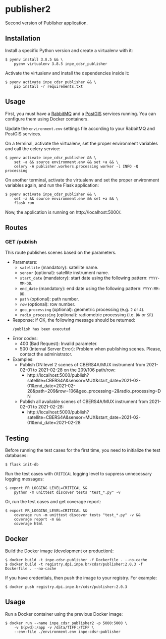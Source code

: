 # publisher2

Second version of Publisher application.


## Installation

Install a specific Python version and create a virtualenv with it:

```
$ pyenv install 3.8.5 && \
    pyenv virtualenv 3.8.5 inpe_cdsr_publisher
```

Activate the virtualenv and install the dependencies inside it:

```
$ pyenv activate inpe_cdsr_publisher && \
    pip install -r requirements.txt
```


## Usage

First, you must have a [RabbitMQ](https://hub.docker.com/_/rabbitmq) and a [PostGIS](https://hub.docker.com/r/kartoza/postgis) services running. You can configure them using Docker containers.

Update the `environment.env` settings file according to your RabbitMQ and PostGIS services.

On a terminal, activate the virtualenv, set the proper environment variables and call the celery service:

```
$ pyenv activate inpe_cdsr_publisher && \
    set -a && source environment.env && set +a && \
    celery -A publisher.workers.processing worker -l INFO -Q processing
```

On another terminal, activate the virtualenv and set the proper environment variables again, and run the Flask application:

```
$ pyenv activate inpe_cdsr_publisher && \
    set -a && source environment.env && set +a && \
    flask run
```

Now, the application is running on http://localhost:5000/.


## Routes

### GET /publish

This route publishes scenes based on the parameters.
- Parameters:
    - `satellite` (mandatory): satellite name.
    - `sensor` (optional): satellite instrument name.
    - `start_date` (mandatory): start date using the following pattern: `YYYY-MM-DD`.
    - `end_date` (mandatory): end date using the following pattern: `YYYY-MM-DD`.
    - `path` (optional): path number.
    - `row` (optional): row number.
    - `geo_processing` (optional): geometric processing (e.g. `2` or `4`).
    - `radio_processing` (optional): radiometric processing (i.e. `DN` or `SR`)
- Response: if OK, the following message should be returned:
    ```
    /publish has been executed
    ```
- Error codes:
    - 400 (Bad Request): Invalid parameter.
    - 500 (Internal Server Error): Problem when publishing scenes. Please, contact the administrator.
- Examples:
    - Publish DN level 2 scenes of CBERS4A/MUX instrument from 2021-02-01 to 2021-02-28 on the 209/106 path/row:
        - http://localhost:5000/publish?satellite=CBERS4A&sensor=MUX&start_date=2021-02-01&end_date=2021-02-28&path=209&row=106&geo_processing=2&radio_processing=DN
    - Publish all available scenes of CBERS4A/MUX instrument from 2021-02-01 to 2021-02-28:
        - http://localhost:5000/publish?satellite=CBERS4A&sensor=MUX&start_date=2021-02-01&end_date=2021-02-28


## Testing

Before running the test cases for the first time, you need to initialize the test databases:

```
$ flask init-db
```

Run the test cases with `CRITICAL` logging level to suppress unnecessary logging messages:

```
$ export PR_LOGGING_LEVEL=CRITICAL &&
    python -m unittest discover tests "test_*.py" -v
```

Or, run the test cases and get coverage report:

```
$ export PR_LOGGING_LEVEL=CRITICAL &&
    coverage run -m unittest discover tests "test_*.py" -v &&
    coverage report -m &&
    coverage html
```


## Docker

Build the Docker image (development or production):

```
$ docker build -t inpe-cdsr-publisher -f Dockerfile . --no-cache
$ docker build -t registry.dpi.inpe.br/cdsr/publisher:2.0.3 -f Dockerfile . --no-cache
```

If you have credentials, then push the image to your registry. For example:

```
$ docker push registry.dpi.inpe.br/cdsr/publisher:2.0.3
```


## Usage

Run a Docker container using the previous Docker image:

```
$ docker run --name inpe_cdsr_publisher2 -p 5000:5000 \
    -v $(pwd):/app -v /data/TIFF:/TIFF \
    --env-file ./environment.env inpe-cdsr-publisher
```
